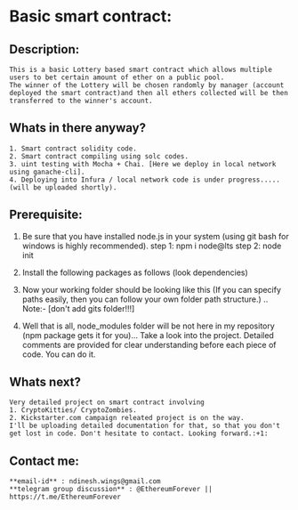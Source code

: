 # Basic smart contract:

## Description:

	This is a basic Lottery based smart contract which allows multiple users to bet certain amount of ether on a public pool. 
	The winner of the Lottery will be chosen randomly by manager (account deployed the smart contract)and then all ethers collected will be then transferred to the winner's account.
	
## Whats in there anyway?

	1. Smart contract solidity code.
	2. Smart contract compiling using solc codes.
	3. uint testing with Mocha + Chai. [Here we deploy in local network using ganache-cli].
	4. Deploying into Infura / local network code is under progress.....(will be uploaded shortly).
	
## Prerequisite:

1. Be sure that you have installed node.js in your system (using git bash for windows is highly recommended).
	step 1: npm i node@lts
	step 2: node init
2. Install the following packages as follows (look dependencies)
 
3. Now your working folder should be looking like this (If you can specify paths easily, then you can follow your own folder path structure.) .. Note:- [don't add gits folder!!!]
 
4. Well that is all, node_modules folder will be not here in my repository (npm package gets it for you)... Take a look into the project. Detailed comments are provided for clear understanding before each piece of code. You can do it.

## Whats next?

	Very detailed project on smart contract involving 
	1. CryptoKitties/ CryptoZombies.
	2. Kickstarter.com campaign releated project is on the way. 
	I'll be uploading detailed documentation for that, so that you don't get lost in code. Don't hesitate to contact. Looking forward.:+1:

## Contact me:

	**email-id** : ndinesh.wings@gmail.com
	**telegram group discussion** : @EthereumForever || https://t.me/EthereumForever

